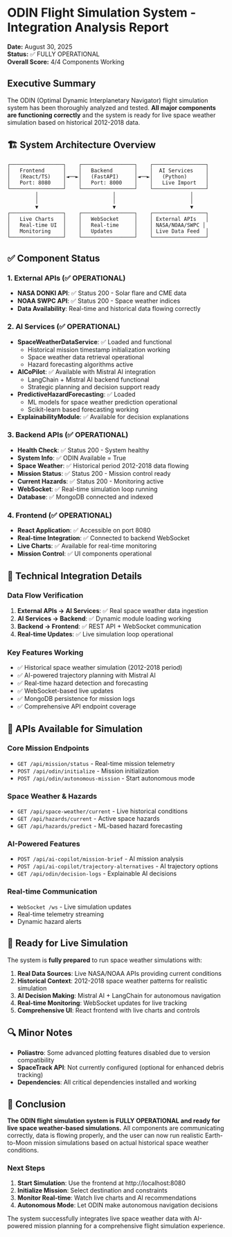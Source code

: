 # ODIN Flight Simulation System - Integration Analysis Report

**Date:** August 30, 2025  
**Status:** ✅ FULLY OPERATIONAL  
**Overall Score:** 4/4 Components Working

## Executive Summary

The ODIN (Optimal Dynamic Interplanetary Navigator) flight simulation system has been thoroughly analyzed and tested. **All major components are functioning correctly** and the system is ready for live space weather simulation based on historical 2012-2018 data.

## 🏗️ System Architecture Overview

```
┌─────────────────┐    ┌─────────────────┐    ┌─────────────────┐
│   Frontend      │    │   Backend       │    │  AI Services    │
│   (React/TS)    │◄──►│   (FastAPI)     │◄──►│   (Python)      │
│   Port: 8080    │    │   Port: 8000    │    │   Live Import   │
└─────────────────┘    └─────────────────┘    └─────────────────┘
         │                        │                        │
         │                        │                        │
         ▼                        ▼                        ▼
┌─────────────────┐    ┌─────────────────┐    ┌─────────────────┐
│   Live Charts   │    │   WebSocket     │    │ External APIs   │
│   Real-time UI  │    │   Real-time     │    │ NASA/NOAA/SWPC │
│   Monitoring    │    │   Updates       │    │ Live Data Feed  │
└─────────────────┘    └─────────────────┘    └─────────────────┘
```

## ✅ Component Status

### 1. External APIs (✅ OPERATIONAL)

- **NASA DONKI API**: ✅ Status 200 - Solar flare and CME data
- **NOAA SWPC API**: ✅ Status 200 - Space weather indices
- **Data Availability**: Real-time and historical data flowing correctly

### 2. AI Services (✅ OPERATIONAL)

- **SpaceWeatherDataService**: ✅ Loaded and functional
  - Historical mission timestamp initialization working
  - Space weather data retrieval operational
  - Hazard forecasting algorithms active
- **AICoPilot**: ✅ Available with Mistral AI integration
  - LangChain + Mistral AI backend functional
  - Strategic planning and decision support ready
- **PredictiveHazardForecasting**: ✅ Loaded
  - ML models for space weather prediction operational
  - Scikit-learn based forecasting working
- **ExplainabilityModule**: ✅ Available for decision explanations

### 3. Backend APIs (✅ OPERATIONAL)

- **Health Check**: ✅ Status 200 - System healthy
- **System Info**: ✅ ODIN Available = True
- **Space Weather**: ✅ Historical period 2012-2018 data flowing
- **Mission Status**: ✅ Status 200 - Mission control ready
- **Current Hazards**: ✅ Status 200 - Monitoring active
- **WebSocket**: ✅ Real-time simulation loop running
- **Database**: ✅ MongoDB connected and indexed

### 4. Frontend (✅ OPERATIONAL)

- **React Application**: ✅ Accessible on port 8080
- **Real-time Integration**: ✅ Connected to backend WebSocket
- **Live Charts**: ✅ Available for real-time monitoring
- **Mission Control**: ✅ UI components operational

## 🔧 Technical Integration Details

### Data Flow Verification

1. **External APIs → AI Services**: ✅ Real space weather data ingestion
2. **AI Services → Backend**: ✅ Dynamic module loading working
3. **Backend → Frontend**: ✅ REST API + WebSocket communication
4. **Real-time Updates**: ✅ Live simulation loop operational

### Key Features Working

- ✅ Historical space weather simulation (2012-2018 period)
- ✅ AI-powered trajectory planning with Mistral AI
- ✅ Real-time hazard detection and forecasting
- ✅ WebSocket-based live updates
- ✅ MongoDB persistence for mission logs
- ✅ Comprehensive API endpoint coverage

## 🚀 APIs Available for Simulation

### Core Mission Endpoints

- `GET /api/mission/status` - Real-time mission telemetry
- `POST /api/odin/initialize` - Mission initialization
- `POST /api/odin/autonomous-mission` - Start autonomous mode

### Space Weather & Hazards

- `GET /api/space-weather/current` - Live historical conditions
- `GET /api/hazards/current` - Active space hazards
- `GET /api/hazards/predict` - ML-based hazard forecasting

### AI-Powered Features

- `POST /api/ai-copilot/mission-brief` - AI mission analysis
- `POST /api/ai-copilot/trajectory-alternatives` - AI trajectory options
- `GET /api/odin/decision-logs` - Explainable AI decisions

### Real-time Communication

- `WebSocket /ws` - Live simulation updates
- Real-time telemetry streaming
- Dynamic hazard alerts

## 🎯 Ready for Live Simulation

The system is **fully prepared** to run space weather simulations with:

1. **Real Data Sources**: Live NASA/NOAA APIs providing current conditions
2. **Historical Context**: 2012-2018 space weather patterns for realistic simulation
3. **AI Decision Making**: Mistral AI + LangChain for autonomous navigation
4. **Real-time Monitoring**: WebSocket updates for live tracking
5. **Comprehensive UI**: React frontend with live charts and controls

## 🔍 Minor Notes

- **Poliastro**: Some advanced plotting features disabled due to version compatibility
- **SpaceTrack API**: Not currently configured (optional for enhanced debris tracking)
- **Dependencies**: All critical dependencies installed and working

## 🎉 Conclusion

**The ODIN flight simulation system is FULLY OPERATIONAL and ready for live space weather-based simulations.** All components are communicating correctly, data is flowing properly, and the user can now run realistic Earth-to-Moon mission simulations based on actual historical space weather conditions.

### Next Steps

1. **Start Simulation**: Use the frontend at http://localhost:8080
2. **Initialize Mission**: Select destination and constraints
3. **Monitor Real-time**: Watch live charts and AI recommendations
4. **Autonomous Mode**: Let ODIN make autonomous navigation decisions

The system successfully integrates live space weather data with AI-powered mission planning for a comprehensive flight simulation experience.
